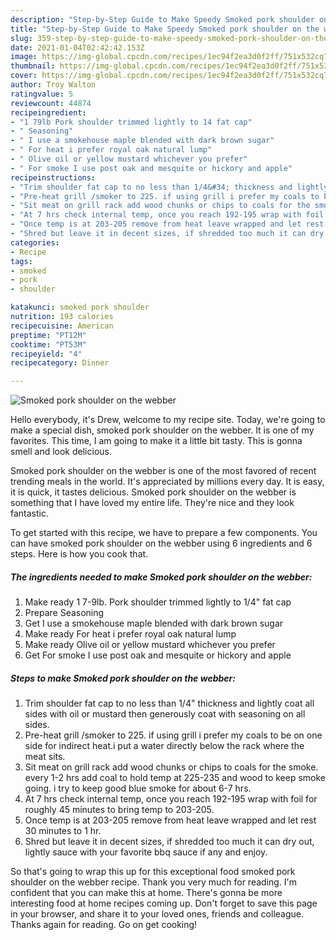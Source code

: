 ```yaml
---
description: "Step-by-Step Guide to Make Speedy Smoked pork shoulder on the webber"
title: "Step-by-Step Guide to Make Speedy Smoked pork shoulder on the webber"
slug: 359-step-by-step-guide-to-make-speedy-smoked-pork-shoulder-on-the-webber
date: 2021-01-04T02:42:42.153Z
image: https://img-global.cpcdn.com/recipes/1ec94f2ea3d0f2ff/751x532cq70/smoked-pork-shoulder-on-the-webber-recipe-main-photo.jpg
thumbnail: https://img-global.cpcdn.com/recipes/1ec94f2ea3d0f2ff/751x532cq70/smoked-pork-shoulder-on-the-webber-recipe-main-photo.jpg
cover: https://img-global.cpcdn.com/recipes/1ec94f2ea3d0f2ff/751x532cq70/smoked-pork-shoulder-on-the-webber-recipe-main-photo.jpg
author: Troy Walton
ratingvalue: 5
reviewcount: 44874
recipeingredient:
- "1 79lb Pork shoulder trimmed lightly to 14 fat cap"
- " Seasoning"
- " I use a smokehouse maple blended with dark brown sugar"
- " For heat i prefer royal oak natural lump"
- " Olive oil or yellow mustard whichever you prefer"
- " For smoke I use post oak and mesquite or hickory and apple"
recipeinstructions:
- "Trim shoulder fat cap to no less than 1/4&#34; thickness and lightly coat all sides with oil or mustard then generously coat with seasoning on all sides."
- "Pre-heat grill /smoker to 225. if using grill i prefer my coals to be on one side for indirect heat.i put a water directly below the rack where the meat sits."
- "Sit meat on grill rack add wood chunks or chips to coals for the smoke. every 1-2 hrs add coal to hold temp at 225-235 and wood to keep smoke going. i try to keep good blue smoke for about 6-7 hrs."
- "At 7 hrs check internal temp, once you reach 192-195 wrap with foil for roughly 45 minutes to bring temp to 203-205."
- "Once temp is at 203-205 remove from heat leave wrapped and let rest 30 minutes to 1 hr."
- "Shred but leave it in decent sizes, if shredded too much it can dry out, lightly sauce with your favorite bbq sauce if any and enjoy."
categories:
- Recipe
tags:
- smoked
- pork
- shoulder

katakunci: smoked pork shoulder 
nutrition: 193 calories
recipecuisine: American
preptime: "PT12M"
cooktime: "PT53M"
recipeyield: "4"
recipecategory: Dinner

---
```



![Smoked pork shoulder on the webber](https://img-global.cpcdn.com/recipes/1ec94f2ea3d0f2ff/751x532cq70/smoked-pork-shoulder-on-the-webber-recipe-main-photo.jpg)

Hello everybody, it's Drew, welcome to my recipe site. Today, we're going to make a special dish, smoked pork shoulder on the webber. It is one of my favorites. This time, I am going to make it a little bit tasty. This is gonna smell and look delicious.

Smoked pork shoulder on the webber is one of the most favored of recent trending meals in the world. It's appreciated by millions every day. It is easy, it is quick, it tastes delicious. Smoked pork shoulder on the webber is something that I have loved my entire life. They're nice and they look fantastic.




To get started with this recipe, we have to prepare a few components. You can have smoked pork shoulder on the webber using 6 ingredients and 6 steps. Here is how you cook that.

<!--inarticleads1-->

##### The ingredients needed to make Smoked pork shoulder on the webber:

1. Make ready 1 7-9lb. Pork shoulder trimmed lightly to 1/4&#34; fat cap
1. Prepare  Seasoning
1. Get  I use a smokehouse maple blended with dark brown sugar
1. Make ready  For heat i prefer royal oak natural lump
1. Make ready  Olive oil or yellow mustard whichever you prefer
1. Get  For smoke I use post oak and mesquite or hickory and apple




<!--inarticleads2-->

##### Steps to make Smoked pork shoulder on the webber:

1. Trim shoulder fat cap to no less than 1/4&#34; thickness and lightly coat all sides with oil or mustard then generously coat with seasoning on all sides.
1. Pre-heat grill /smoker to 225. if using grill i prefer my coals to be on one side for indirect heat.i put a water directly below the rack where the meat sits.
1. Sit meat on grill rack add wood chunks or chips to coals for the smoke. every 1-2 hrs add coal to hold temp at 225-235 and wood to keep smoke going. i try to keep good blue smoke for about 6-7 hrs.
1. At 7 hrs check internal temp, once you reach 192-195 wrap with foil for roughly 45 minutes to bring temp to 203-205.
1. Once temp is at 203-205 remove from heat leave wrapped and let rest 30 minutes to 1 hr.
1. Shred but leave it in decent sizes, if shredded too much it can dry out, lightly sauce with your favorite bbq sauce if any and enjoy.




So that's going to wrap this up for this exceptional food smoked pork shoulder on the webber recipe. Thank you very much for reading. I'm confident that you can make this at home. There's gonna be more interesting food at home recipes coming up. Don't forget to save this page in your browser, and share it to your loved ones, friends and colleague. Thanks again for reading. Go on get cooking!
